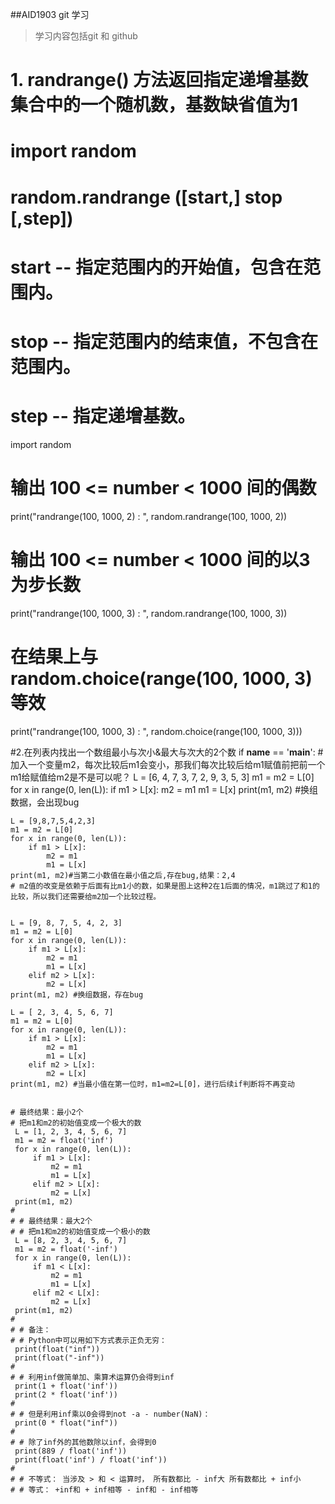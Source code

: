 ##AID1903 git 学习

> 学习内容包括git 和 github

# 1. randrange() 方法返回指定递增基数集合中的一个随机数，基数缺省值为1

# import random
# random.randrange ([start,] stop [,step])
# start -- 指定范围内的开始值，包含在范围内。
# stop -- 指定范围内的结束值，不包含在范围内。
# step -- 指定递增基数。

import random
# 输出 100 <= number < 1000 间的偶数
print("randrange(100, 1000, 2) : ", random.randrange(100, 1000, 2))
# 输出 100 <= number < 1000 间的以3为步长数
print("randrange(100, 1000, 3) : ", random.randrange(100, 1000, 3))
# 在结果上与 random.choice(range(100, 1000, 3) 等效
print("randrange(100, 1000, 3) : ", random.choice(range(100, 1000, 3)))

#2.在列表内找出一个数组最小与次小&最大与次大的2个数
if __name__ == '__main__':
    # 加入一个变量m2，每次比较后m1会变小，那我们每次比较后给m1赋值前把前一个m1给赋值给m2是不是可以呢？
    L = [6, 4, 7, 3, 7, 2, 9, 3, 5, 3]
    m1 = m2 = L[0]
    for x in range(0, len(L)):
        if m1 > L[x]:
            m2 = m1
            m1 = L[x]
    print(m1, m2)  #换组数据，会出现bug

    L = [9,8,7,5,4,2,3]
    m1 = m2 = L[0]
    for x in range(0, len(L)):
        if m1 > L[x]:
            m2 = m1
            m1 = L[x]
    print(m1, m2)#当第二小数值在最小值之后,存在bug,结果：2,4
    # m2值的改变是依赖于后面有比m1小的数，如果是图上这种2在1后面的情况，m1跳过了和1的比较，所以我们还需要给m2加一个比较过程。


    L = [9, 8, 7, 5, 4, 2, 3]
    m1 = m2 = L[0]
    for x in range(0, len(L)):
        if m1 > L[x]:
            m2 = m1
            m1 = L[x]
        elif m2 > L[x]:
            m2 = L[x]
    print(m1, m2) #换组数据，存在bug

    L = [ 2, 3, 4, 5, 6, 7]
    m1 = m2 = L[0]
    for x in range(0, len(L)):
        if m1 > L[x]:
            m2 = m1
            m1 = L[x]
        elif m2 > L[x]:
            m2 = L[x]
    print(m1, m2) #当最小值在第一位时，m1=m2=L[0]，进行后续if判断将不再变动


    # 最终结果：最小2个
    # 把m1和m2的初始值变成一个极大的数
     L = [1, 2, 3, 4, 5, 6, 7]
     m1 = m2 = float('inf')
     for x in range(0, len(L)):
         if m1 > L[x]:
             m2 = m1
             m1 = L[x]
         elif m2 > L[x]:
             m2 = L[x]
     print(m1, m2)
    #
    # # 最终结果：最大2个
    # # 把m1和m2的初始值变成一个极小的数
     L = [8, 2, 3, 4, 5, 6, 7]
     m1 = m2 = float('-inf')
     for x in range(0, len(L)):
         if m1 < L[x]:
             m2 = m1
             m1 = L[x]
         elif m2 < L[x]:
             m2 = L[x]
     print(m1, m2)
    #
    # # 备注：
    # # Python中可以用如下方式表示正负无穷：
     print(float("inf"))
     print(float("-inf"))
    #
    # # 利用inf做简单加、乘算术运算仍会得到inf
     print(1 + float('inf'))
     print(2 * float('inf'))
    #
    # # 但是利用inf乘以0会得到not -a - number(NaN)：
     print(0 * float("inf"))
    #
    # # 除了inf外的其他数除以inf，会得到0
     print(889 / float('inf'))
     print(float('inf') / float('inf'))
    #
    # # 不等式： 当涉及 > 和 < 运算时， 所有数都比 - inf大 所有数都比 + inf小
    # # 等式： +inf和 + inf相等 - inf和 - inf相等